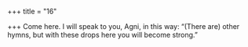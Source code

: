 +++
title = "16"

+++
Come here. I will speak to you, Agni, in this way: “(There are)  other hymns,
but with these drops here you will become strong.”